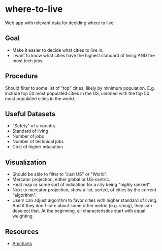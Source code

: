 # where-to-live

Web app with relevant data for deciding where to live.

## Goal

- Make it easier to decide what cities to live in.
- I want to know what cities have the highest standard of living AND the most tech jobs.

## Procedure

Should filter to some list of "top" cities, likely by minimum population. E.g. include top 50 most populated cities in the US, unioned with the top 50 most populated cities in the world.

## Useful Datasets

- "Safety" of a country
- Standard of living
- Number of jobs
- Number of technical jobs
- Cost of higher education

## Visualization

- Should be able to filter to "Just US" or "World".
- Mercator projection, either global or US-centric.
- Heat map or some sort of indication for a city being "highly ranked".
- Next to mercator projection, show a list, sorted, of cities by the current "algorithm".
- Users can adjust algorithm to favor cities with higher standard of living. And if they don't care about some other metric (e.g. smog), they can deselect that. At the beginning, all characteristics start with equal weighting.

## Resources

- [Amcharts](https://www.amcharts.com/demos/map-image-drill-down/?theme=dataviz)
